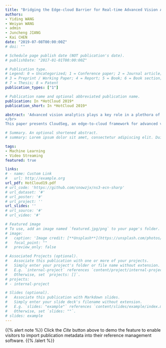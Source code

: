 ```yaml
---
title: "Bridging the Edge-cloud Barrier for Real-time Advanced Vision Analytics"
authors:
- Yiding WANG
- Weiyan WANG
- admin
- Juncheng JIANG
- Kai CHEN
date: "2019-07-08T00:00:00Z"
# doi: ""

# Schedule page publish date (NOT publication's date).
# publishDate: "2017-01-01T00:00:00Z"

# Publication type.
# Legend: 0 = Uncategorized; 1 = Conference paper; 2 = Journal article;
# 3 = Preprint / Working Paper; 4 = Report; 5 = Book; 6 = Book section;
# 7 = Thesis; 8 = Patent
publication_types: ["1"]

# Publication name and optional abbreviated publication name.
publication: In *HotCloud 2019*
publication_short: In *HotCloud 2019*

abstract: 'Advanced vision analytics plays a key role in a plethora of real-world applications. Unfortunately, many of these applications fail to leverage the abundant compute resource in cloud services, because they require high computing resources {\\em and} high-quality video input, but the (wireless) network connections between visual sensors (cameras) and the cloud/edge servers do not always provide sufficient and stable bandwidth to stream high-fidelity video data in real time.
</br>
This paper presents CloudSeg, an edge-to-cloud framework for advanced vision analytics that co-designs the cloud-side inference with real-time video streaming, to achieve both low latency and high inference accuracy. The core idea is to send the video stream in low resolution, but recover the high-resolution frames from the low-resolution stream via a {\\em super-resolution} procedure tailored for the actual analytics tasks. In essence, CloudSeg trades additional cloud-side computation (super-resolution) for significantly reduced network bandwidth. Our initial evaluation shows that compared to previous work, CloudSeg can reduce bandwidth consumption by $\\sim$6.8$\\times$ with negligible drop in accuracy.'

# Summary. An optional shortened abstract.
# summary: Lorem ipsum dolor sit amet, consectetur adipiscing elit. Duis posuere tellus ac convallis placerat. Proin tincidunt magna sed ex sollicitudin condimentum.

tags:
- Machine Learning
- Video Streaming
featured: true

links:
# - name: Custom Link
#   url: http://example.org
url_pdf: HotCloud19.pdf
# url_code: 'https://github.com/snowzjx/ns3-ecn-sharp'
# url_dataset: '#'
# url_poster: '#'
# url_project: ''
url_slides: ''
# url_source: '#'
# url_video: '#'

# Featured image
# To use, add an image named `featured.jpg/png` to your page's folder. 
# image:
#   caption: 'Image credit: [**Unsplash**](https://unsplash.com/photos/pLCdAaMFLTE)'
#   focal_point: ""
#   preview_only: false

# Associated Projects (optional).
#   Associate this publication with one or more of your projects.
#   Simply enter your project's folder or file name without extension.
#   E.g. `internal-project` references `content/project/internal-project/index.md`.
#   Otherwise, set `projects: []`.
# projects:
# - internal-project

# Slides (optional).
#   Associate this publication with Markdown slides.
#   Simply enter your slide deck's filename without extension.
#   E.g. `slides: "example"` references `content/slides/example/index.md`.
#   Otherwise, set `slides: ""`.
# slides: example
---
```


{{% alert note %}}
Click the *Cite* button above to demo the feature to enable visitors to import publication metadata into their reference management software.
{{% /alert %}}

<!-- {{% alert note %}}
Click the *Slides* button above to demo Academic's Markdown slides feature.
{{% /alert %}} -->

<!-- Supplementary notes can be added here, including [code and math](https://sourcethemes.com/academic/docs/writing-markdown-latex/). -->

